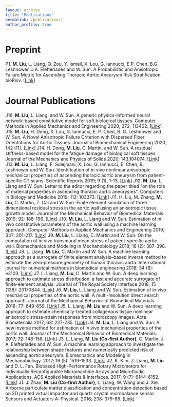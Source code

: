 ```yaml
---
layout: archive
title: "Publications"
permalink: /publications/
author_profile: true
---
```


Preprint
======
P1. **M. Liu**, L. Liang, Q. Zou, Y. Ismail, X. Lou, G. Iannucci, E.P. Chen, B.G. Leshnower, J.A. Elefteriades and W. Sun. A Probabilistic and Anisotropic Failure Metric for Ascending Thoracic Aortic Aneurysm Risk Stratification. bioRxiv. [[Link](https://www.biorxiv.org/content/10.1101/2020.09.28.317255v1.abstract)]

Journal Publications
======
J16. **M. Liu**, L. Liang, and W. Sun. A generic physics-informed neural network-based constitutive model for soft biological tissues. Computer Methods in Applied Mechanics and Engineering 2020; 372, 113402. [[Link](https://www.sciencedirect.com/science/article/pii/S0045782520305879)]
J15. **M. Liu**, H. Dong, X. Lou, G. Iannucci, E. P. Chen, B. G. Leshnower and W. Sun. A Novel Anisotropic Failure Criterion with Dispersed Fiber Orientations for Aortic Tissues. Journal of Biomechanical Engineering 2020; 142 (11). [[Link](https://asmedigitalcollection.asme.org/biomechanical/article/142/11/111002/1086084/A-Novel-Anisotropic-Failure-Criterion-With)]
J14. H. Dong, **M. Liu**, C. Martin, and W. Sun. A residual stiffness-based model for the fatigue damage of biological soft tissues. Journal of the Mechanics and Physics of Solids 2020; 143,104074. [[Link](https://www.sciencedirect.com/science/article/pii/S0022509620303082)]
J13. **M. Liu**, L. Liang, F. Sulejmani, X. Lou, G. Iannucci, E. Chen, B. Leshnower and W. Sun. Identification of in vivo nonlinear anisotropic mechanical properties of ascending thoracic aortic aneurysm from patient-specific CT scans. Scientific Reports 2019; 9 (1), 1-13. [[Link](https://www.nature.com/articles/s41598-019-49438-w)]
J12. **M. Liu**, L. Liang and W. Sun. Letter to the editor regarding the paper titled "on the role of material properties in ascending thoracic aortic aneurysms". Computers in Biology and Medicine 2019; 112: 103373. [[Link](https://www.sciencedirect.com/science/article/pii/S0010482519302501?via%3Dihub)]
J11. H. Liu, M. Zhang, **M. Liu**, C. Martin, Z. Cai and W. Sun. Finite element simulation of three dimensional residual stress in the aortic wall using an anisotropic tissue growth model. Journal of the Mechanical Behavior of Biomedical Materials 2019; 92: 188-196. [[Link](https://www.sciencedirect.com/science/article/pii/S1751616118311664)]
J10. **M. Liu**, L. Liang and W. Sun. Estimation of in vivo constitutive parameters of the aortic wall using a machine learning approach. Computer Methods in Applied Mechanics and Engineering 2019; 347: 201-217. [[Link](https://www.sciencedirect.com/science/article/pii/S0045782518306297)]
J9. **M. Liu**, L. Liang, C. Martin and W. Sun. On the computation of in vivo transmural mean stress of patient-specific aortic wall. Biomechanics and Modeling in Mechanobiology 2018; 18 (2): 387-398. [[Link](https://pubs.acs.org/doi/abs/10.1021/acsami.6b13997)]
J8. L. Liang, **M. Liu**, C. Martin and W. Sun. A machine learning approach as a surrogate of finite element analysis–based inverse method to estimate the zero‐pressure geometry of human thoracic aorta. International journal for numerical methods in biomedical engineering 2018; 34 (8): e3103. [[Link](https://onlinelibrary.wiley.com/doi/abs/10.1002/cnm.3103)]
J7. L. Liang, **M. Liu**, C. Martin and W. Sun. A deep learning approach to estimate stress distribution: a fast and accurate surrogate of finite-element analysis. Journal of The Royal Society Interface 2018; 15 (138): 20170844. [[Link](https://royalsocietypublishing.org/doi/full/10.1098/rsif.2017.0844)]
J6. **M. Liu**, L. Liang and W. Sun. Estimation of in vivo mechanical properties of the aortic wall: A multi-resolution direct search approach. Journal of the Mechanical Behavior of Biomedical Materials. 2018; 77: 649-659. [[Link](https://www.sciencedirect.com/science/article/pii/S1751616117304502)]
J5. L. Liang, **M. Liu** and W. Sun. A deep learning approach to estimate chemically-treated collagenous tissue nonlinear anisotropic stress-strain responses from microscopy images. Acta Biomaterialia 2017; 63: 227-235. [[Link](https://www.sciencedirect.com/science/article/pii/S1742706117305883)]
J4. **M. Liu**, L. Liang and W. Sun. A new inverse method for estimation of in vivo mechanical properties of the aortic wall. Journal of the Mechanical Behavior of Biomedical Materials. 2017; 72: 148-158. [[Link](https://www.sciencedirect.com/science/article/pii/S1751616117301893)]
J3. L. Liang, **M. Liu (Co-first Author)**, C. Martin, J. A. Elefteriades and W. Sun. A machine learning approach to investigate the relationship between shape features and numerically predicted risk of ascending aortic aneurysm. Biomechanics and Modeling in Mechanobiology. 2017; 16 (5): 1519-1533. [[Link](https://link.springer.com/article/10.1007/s10237-017-0903-9)]
J2. K. Kim, Z. Liang, **M. Liu** and D. L. Fan. Biobased High-Performance Rotary Micromotors for Individually Reconfigurable Micromachine Arrays and Microfluidic Applications. ACS Applied Materials & Interfaces. 2017; 9 (7): 6144-6152. [[Link](https://pubs.acs.org/doi/abs/10.1021/acsami.6b13997)]
J1. J. Zhao, **M. Liu (Co-first Author)**, L. Liang, W. Wang and J. Xie. Airborne particulate matter classification and concentration detection based on 3D printed virtual impactor and quartz crystal microbalance sensor. Sensors and Actuators A: Physical. 2016; 238: 379-88. [[Link](https://www.sciencedirect.com/science/article/pii/S0924424715302788)]
